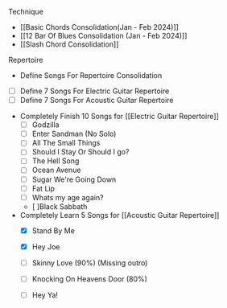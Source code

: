 
Technique
- [[Basic Chords Consolidation(Jan - Feb 2024)]]
- [[12 Bar Of Blues Consolidation (Jan - Feb 2024)]]
-  [[Slash Chord Consolidation]]

Repertoire
- Define Songs For Repertoire Consolidation
- [ ] Define 7 Songs For Electric Guitar Repertoire 
- [ ] Define 7 Songs For Acoustic Guitar Repertoire 
 - Completely Finish 10 Songs for [[Electric Guitar Repertoire]]
	- [ ] Godzilla 
	- [ ] Enter Sandman (No Solo) 
	- [ ] All The Small Things
	- [ ] Should I Stay Or Should I go?
	- [ ] The Hell Song
	- [ ] Ocean Avenue
	- [ ] Sugar We're Going Down
	- [ ] Fat Lip 
	- [ ] Whats my age again?
	- [ ]Black Sabbath 
 - Completely Learn 5 Songs for [[Acoustic Guitar Repertoire]] 
	- [x] Stand By Me 
	- [x] Hey Joe 
	- [ ] Skinny Love (90%)  (Missing outro)
	- [ ] Knocking On Heavens Door (80%) 
	- [ ] Hey Ya!
	